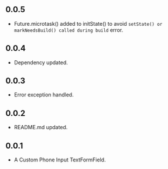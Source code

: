 ## 0.0.5

- Future.microtask() added to initState() to avoid `setState() or markNeedsBuild() called during build` error.

## 0.0.4

- Dependency updated.

## 0.0.3

- Error exception handled.

## 0.0.2

- README.md updated.

## 0.0.1

- A Custom Phone Input TextFormField.
